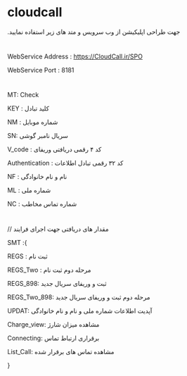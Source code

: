 # cloudcall

.جهت طراحی اپلیکیشن از وب سرویس و متد های زیر استفاده نمایید


#
WebService Address : https://CloudCall.ir/SPO

WebService Port : 8181
     
#
MT: Check

KEY : کلید تبادل

NM : شماره موبایل 

SN: سریال نامبر گوشی

V_code : کد ۴ رقمی دریافتی وریفای

Authentication : کد ۳۲ رقمی تبادل اطلاعات

NF : نام و نام خانوادگی

ML : شماره ملی

NC : شماره تماس مخاطب




#
// مقدار های دریافتی جهت اجرای فرایند

SMT       :{




REGS : ثبت نام

REGS_Two : مرحله دوم ثبت نام

REGS_898: ثبت و وریفای سریال جدید

REGS_Two_898: مرحله دوم ثبت و وریفای سریال جدید

UPDAT: آپدیت اطلاعات شماره ملی و نام و نام خانوادگی

Charge_view: مشاهده میزان شارژ

Connecting: برقراری ارتباط تماس

List_Call: مشاهده تماس های برقرار شده

}
#
